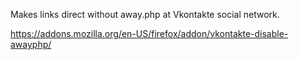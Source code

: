 Makes links direct without away.php at Vkontakte social network.

https://addons.mozilla.org/en-US/firefox/addon/vkontakte-disable-awayphp/
